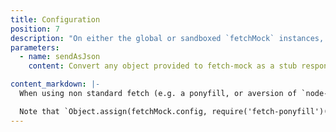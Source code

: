 ```yaml
---
title: Configuration
position: 7
description: "On either the global or sandboxed `fetchMock` instances, the following config options can be set by setting properties on `fetchMock.config`. Many can also be overridden on individual calls to `.mock()`"
parameters:
  - name: sendAsJson
    content: Convert any object provided to fetch-mock as a stub response into a JSON string with `content-type: application/json`. Can be useful to set to `false` globally if e.g. dealing with a lot of non-text responses [default: `true`] attempts to convert "[default `true`]

content_markdown: |-
  When using non standard fetch (e.g. a ponyfill, or aversion of `node-fetch` other than the one bundled with `fetch-mock`) or an alternative Promise implementation, this will configure fetch-mock to use your chosen implementations.

  Note that `Object.assign(fetchMock.config, require('fetch-ponyfill')())` will configure fetch-mock to use all of fetch-ponyfill's classes. In most cases, it should only be necessary to set this once before any tests run.
---
```

